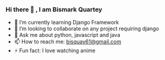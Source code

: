 ### Hi there 👋 , I am Bismark Quartey

<!--
**Aeswolf/Aeswolf** is a ✨ _special_ ✨ repository because its `README.md` (this file) appears on your GitHub profile.

Here are some ideas to get you started:

- 🔭 I’m currently working on ...
- 😄 Pronouns: ...
- 🤔 I’m looking for help with ...
-->

- 🌱 I’m currently learning Django Framework
- 👯 I’m looking to collaborate on any project requiring django 
- 💬 Ask me about python, javascript and java
- 📫 How to reach me: bisquay61@gmail.com
- ⚡ Fun fact: I love watching anime
